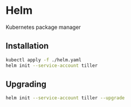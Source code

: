 # Helm
Kubernetes package manager

## Installation

```bash
kubectl apply -f ./helm.yaml
helm init --service-account tiller
```

## Upgrading

```bash
helm init --service-account tiller --upgrade
```